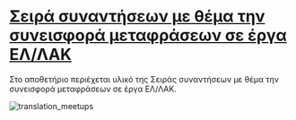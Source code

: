 # [Σειρά συναντήσεων με θέμα την συνεισφορά μεταφράσεων σε έργα ΕΛ/ΛΑΚ](https://www.greeklug.gr/el/activities/news/473-greeklug-20221016-translations)

Στο αποθετήριο περιέχεται υλικό της Σειράς συναντήσεων με θέμα την συνεισφορά μεταφράσεων σε έργα ΕΛ/ΛΑΚ.

![translation_meetups](https://edu.greeklug.gr/data/translation_meetups_2022/translation_meetups.jpg)

